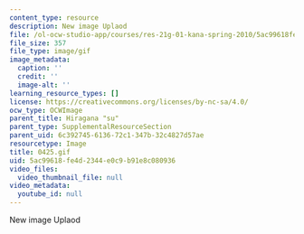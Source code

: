 ```yaml
---
content_type: resource
description: New image Uplaod
file: /ol-ocw-studio-app/courses/res-21g-01-kana-spring-2010/5ac99618fe4d2344e0c9b91e8c080936_0425.gif
file_size: 357
file_type: image/gif
image_metadata:
  caption: ''
  credit: ''
  image-alt: ''
learning_resource_types: []
license: https://creativecommons.org/licenses/by-nc-sa/4.0/
ocw_type: OCWImage
parent_title: Hiragana "su"
parent_type: SupplementalResourceSection
parent_uid: 6c392745-6136-72c1-347b-32c4827d57ae
resourcetype: Image
title: 0425.gif
uid: 5ac99618-fe4d-2344-e0c9-b91e8c080936
video_files:
  video_thumbnail_file: null
video_metadata:
  youtube_id: null
---
```

New image Uplaod